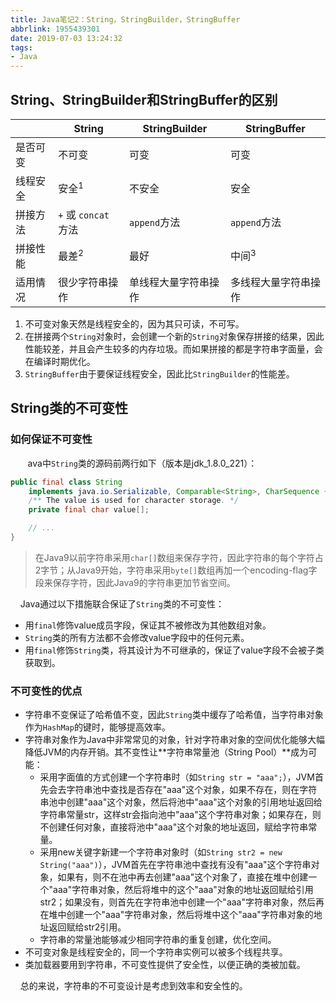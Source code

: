 ```yaml
---
title: Java笔记2：String，StringBuilder，StringBuffer
abbrlink: 1955439301
date: 2019-07-03 13:24:32
tags:
- Java
---
```


## String、StringBuilder和StringBuffer的区别

||String|StringBuilder|StringBuffer|
|-|-|-|-|
|是否可变| 不可变 | 可变 | 可变 |
|线程安全| 安全<sup>1</sup> | 不安全 | 安全 |
|拼接方法| `+` 或 `concat`方法 | `append`方法 | `append`方法 |
|拼接性能| 最差<sup>2</sup> | 最好 | 中间<sup>3</sup> |
|适用情况| 很少字符串操作 | 单线程大量字符串操作 | 多线程大量字符串操作 |

<!--more-->

1. 不可变对象天然是线程安全的，因为其只可读，不可写。
2. 在拼接两个`String`对象时，会创建一个新的`String`对象保存拼接的结果，因此性能较差，并且会产生较多的内存垃圾。而如果拼接的都是字符串字面量，会在编译时期优化。
3. `StringBuffer`由于要保证线程安全，因此比`StringBuilder`的性能差。

## String类的不可变性

### 如何保证不可变性
&#160; &#160; &#160; &#160;ava中`String`类的源码前两行如下（版本是jdk_1.8.0_221）：

```java
public final class String
    implements java.io.Serializable, Comparable<String>, CharSequence {
    /** The value is used for character storage. */
    private final char value[];

    // ...
}
```
> 在Java9以前字符串采用`char[]`数组来保存字符，因此字符串的每个字符占2字节；从Java9开始，字符串采用`byte[]`数组再加一个encoding-flag字段来保存字符，因此Java9的字符串更加节省空间。

&#160;&#160;&#160;&#160;Java通过以下措施联合保证了`String`类的不可变性：
* 用`final`修饰value成员字段，保证其不被修改为其他数组对象。
* `String`类的所有方法都不会修改value字段中的任何元素。
* 用`final`修饰`String`类，将其设计为不可继承的，保证了value字段不会被子类获取到。

### 不可变性的优点

* 字符串不变保证了哈希值不变，因此`String`类中缓存了哈希值，当字符串对象作为`HashMap`的键时，能够提高效率。
* 字符串对象作为Java中非常常见的对象，针对字符串对象的空间优化能够大幅降低JVM的内存开销。其不变性让**字符串常量池（String Pool）**成为可能：
  * 采用字面值的方式创建一个字符串时（如`String str = "aaa";`），JVM首先会去字符串池中查找是否存在"aaa"这个对象，如果不存在，则在字符串池中创建"aaa"这个对象，然后将池中"aaa"这个对象的引用地址返回给字符串常量str，这样str会指向池中"aaa"这个字符串对象；如果存在，则不创建任何对象，直接将池中"aaa"这个对象的地址返回，赋给字符串常量。
  * 采用new关键字新建一个字符串对象时（如`String str2 = new String("aaa")`），JVM首先在字符串池中查找有没有"aaa"这个字符串对象，如果有，则不在池中再去创建"aaa"这个对象了，直接在堆中创建一个"aaa"字符串对象，然后将堆中的这个"aaa"对象的地址返回赋给引用str2；如果没有，则首先在字符串池中创建一个"aaa"字符串对象，然后再在堆中创建一个"aaa"字符串对象，然后将堆中这个"aaa"字符串对象的地址返回赋给str2引用。
  * 字符串的常量池能够减少相同字符串的重复创建，优化空间。
* 不可变对象是线程安全的，同一个字符串实例可以被多个线程共享。
* 类加载器要用到字符串，不可变性提供了安全性，以便正确的类被加载。

&#160;&#160;&#160;&#160;总的来说，字符串的不可变设计是考虑到效率和安全性的。